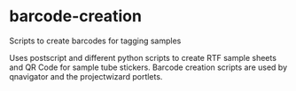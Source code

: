 # barcode-creation
Scripts to create barcodes for tagging samples

Uses postscript and different python scripts to create RTF sample sheets and QR Code for sample tube stickers. Barcode creation scripts are used by qnavigator and the projectwizard portlets.
